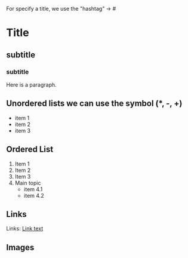 For specify a title, we use the "hashtag" -> #

# Title
## subtitle
### subtitle


Here is a paragraph.


## Unordered lists we can use the symbol (*, -, +)
* item 1
* item 2
* item 3

## Ordered List 
1. Item 1
2. Item 2
3. Item 3
4. Main topic 
   * item 4.1
   * item 4.2
  
## Links
Links:
[Link text](https://senac.blackboard.com/)

## Images

  

